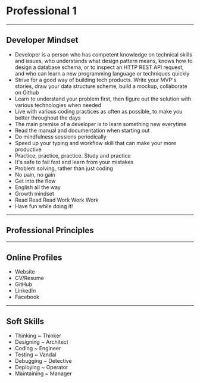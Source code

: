 # Professional 1

---

## Developer Mindset

* Developer is a person who has competent knowledge on technical skills and issues, who understands what design pattern means, knows how to design a database schema, or to inspect an HTTP REST API request, and who can learn a new programming language or techniques quickly
* Strive for a good way of building tech products. Write your MVP's stories, draw your data structure scheme, build a mockup, collaborate on Github
* Learn to understand your problem first, then figure out the solution with various technologies when needed
* Live with various coding practices as often as possible, to make you better throughout the days
* The main premise of a developer is to learn something new everytime
* Read the manual and documentation when starting out
* Do mindfulness sessions periodically
* Speed up your typing and workflow skill that can make your more productive
* Practice, practice, practice. Study and practice
* It's safe to fail fast and learn from your mistakes
* Problem solving, rather than just coding
* No pain, no gain
* Get into the flow
* English all the way
* Growth mindset
* Read Read Read Work Work Work
* Have fun while doing it!

---

## Professional Principles

---

## Online Profiles

* Website
* CV/Resume
* GitHub
* LinkedIn
* Facebook

---

## Soft Skills

* Thinking ~ Thinker
* Designing ~ Architect
* Coding ~ Engineer
* Testing ~ Vandal
* Debugging ~ Detective
* Deploying ~ Operator
* Maintaining ~ Manager

